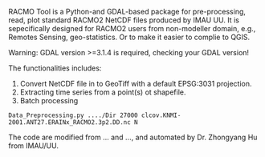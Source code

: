 RACMO Tool is a Python-and GDAL-based package for pre-processing, read, plot standard RACMO2 NetCDF files produced by IMAU UU. It is sepecifically designed for RACMO2 users from non-modeller domain, e.g., Remotes Sensing, geo-statistics. Or to make it easier to complie to QGIS.

Warning: GDAL version >=3.1.4 is required, checking your GDAL version!

The functionalities includes:
1) Convert NetCDF file in to GeoTiff with a default EPSG:3031 projection.
2) Extracting time series from a point(s) ot shapefile.
3) Batch processing

```
Data_Preprocessing.py ..../Dir 27000 clcov.KNMI-2001.ANT27.ERAINx_RACMO2.3p2.DD.nc N
```

The code are modified from ... and ..., and automated by Dr. Zhongyang Hu from IMAU/UU.
